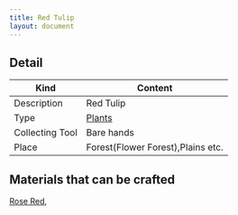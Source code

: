 ```yaml
---
title: Red Tulip
layout: document
---
```

## Detail

|Kind|Content|
|---|---|
|Description|Red Tulip|
|Type|[Plants](Plants)|
|Collecting Tool|Bare hands|
|Place|Forest(Flower Forest),Plains etc.|

## Materials that can be crafted

[Rose Red](Rose_Red),
